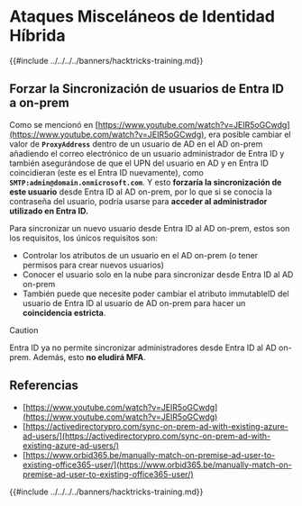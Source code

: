 # Ataques Misceláneos de Identidad Híbrida

{{#include ../../../../banners/hacktricks-training.md}}


## Forzar la Sincronización de usuarios de Entra ID a on-prem

Como se mencionó en [https://www.youtube.com/watch?v=JEIR5oGCwdg](https://www.youtube.com/watch?v=JEIR5oGCwdg), era posible cambiar el valor de **`ProxyAddress`** dentro de un usuario de AD en el AD on-prem añadiendo el correo electrónico de un usuario administrador de Entra ID y también asegurándose de que el UPN del usuario en AD y en Entra ID coincidieran (este es el Entra ID nuevamente), como **`SMTP:admin@domain.onmicrosoft.com`**. Y esto **forzaría la sincronización de este usuario** desde Entra ID al AD on-prem, por lo que si se conocía la contraseña del usuario, podría usarse para **acceder al administrador utilizado en Entra ID.**

Para sincronizar un nuevo usuario desde Entra ID al AD on-prem, estos son los requisitos, los únicos requisitos son:

- Controlar los atributos de un usuario en el AD on-prem (o tener permisos para crear nuevos usuarios)
- Conocer el usuario solo en la nube para sincronizar desde Entra ID al AD on-prem
- También puede que necesite poder cambiar el atributo immutableID del usuario de Entra ID al usuario de AD on-prem para hacer un **coincidencia estricta**.


> [!CAUTION]
> Entra ID ya no permite sincronizar administradores desde Entra ID al AD on-prem.
> Además, esto **no eludirá MFA**.



## Referencias

- [https://www.youtube.com/watch?v=JEIR5oGCwdg](https://www.youtube.com/watch?v=JEIR5oGCwdg)
- [https://activedirectorypro.com/sync-on-prem-ad-with-existing-azure-ad-users/](https://activedirectorypro.com/sync-on-prem-ad-with-existing-azure-ad-users/)
- [https://www.orbid365.be/manually-match-on-premise-ad-user-to-existing-office365-user/](https://www.orbid365.be/manually-match-on-premise-ad-user-to-existing-office365-user/)

{{#include ../../../../banners/hacktricks-training.md}}
